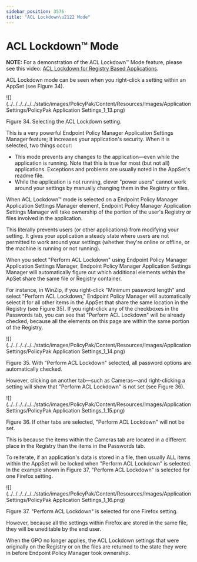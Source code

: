 ```yaml
---
sidebar_position: 3576
title: "ACL Lockdown\u2122 Mode"
---
```


# ACL Lockdown™ Mode

**NOTE:** For a demonstration of the ACL Lockdown™ Mode feature, please see this video: [ACL Lockdown for Registry Based Applications](../../Video/ApplicationSettings/ACLLockdown).

ACL Lockdown mode can be seen when you right-click a setting within an AppSet (see Figure 34).

![](../../../../../../static/images/PolicyPak/Content/Resources/Images/ApplicationSettings/PolicyPak Application Settings_1_13.png)

Figure 34. Selecting the ACL Lockdown setting.

This is a very powerful Endpoint Policy Manager Application Settings Manager feature; it increases your application's security. When it is selected, two things occur:

* This mode prevents any changes to the application—even while the application is running. Note that this is true for most (but not all) applications. Exceptions and problems are usually noted in the AppSet's readme file.
* While the application is not running, clever "power users" cannot work around your settings by manually changing them in the Registry or files.

When ACL Lockdown™ mode is selected on a Endpoint Policy Manager Application Settings Manager element, Endpoint Policy Manager Application Settings Manager will take ownership of the portion of the user's Registry or files involved in the application.

This literally prevents users (or other applications) from modifying your setting. It gives your application a steady state where users are not permitted to work around your settings (whether they're online or offline, or the machine is running or not running).

When you select "Perform ACL Lockdown" using Endpoint Policy Manager Application Settings Manager, Endpoint Policy Manager Application Settings Manager will automatically figure out which additional elements within the ApSet share the same file or Registry container.

For instance, in WinZip, if you right-click "Minimum password length" and select "Perform ACL Lockdown," Endpoint Policy Manager will automatically select it for all other items in the AppSet that share the same location in the Registry (see Figure 35). If you right-click any of the checkboxes in the Passwords tab, you can see that "Perform ACL Lockdown" will be already checked, because all the elements on this page are within the same portion of the Registry.

![](../../../../../../static/images/PolicyPak/Content/Resources/Images/ApplicationSettings/PolicyPak Application Settings_1_14.png)

Figure 35. With "Perform ACL Lockdown" selected, all password options are automatically checked.

However, clicking on another tab—such as Cameras—and right-clicking a setting will show that "Perform ACL Lockdown" is not set (see Figure 36).

![](../../../../../../static/images/PolicyPak/Content/Resources/Images/ApplicationSettings/PolicyPak Application Settings_1_15.png)

Figure 36. If other tabs are selected, "Perform ACL Lockdown" will not be set.

This is because the items within the Cameras tab are located in a different place in the Registry than the items in the Passwords tab.

To reiterate, if an application's data is stored in a file, then usually ALL items within the AppSet will be locked when "Perform ACL Lockdown" is selected. In the example shown in Figure 37, "Perform ACL Lockdown" is selected for one Firefox setting.

![](../../../../../../static/images/PolicyPak/Content/Resources/Images/ApplicationSettings/PolicyPak Application Settings_1_16.png)

Figure 37. "Perform ACL Lockdown" is selected for one Firefox setting.

However, because all the settings within Firefox are stored in the same file, they will be uneditable by the end user.

When the GPO no longer applies, the ACL Lockdown settings that were originally on the Registry or on the files are returned to the state they were in before Endpoint Policy Manager took ownership.